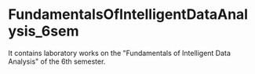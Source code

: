 # FundamentalsOfIntelligentDataAnalysis_6sem
It contains laboratory works on the "Fundamentals of Intelligent Data Analysis" of the 6th semester.
